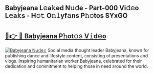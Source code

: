 ## Babyjeana L𝚎a𝚔ed N𝚞𝚍e - Part-000 Vi𝚍𝚎o L𝚎a𝚔s - H𝚘𝚝 O𝚗𝚕yf𝚊ns P𝚑𝚘tos SYxGO

# <h2><a href="http://kf3ho00.oniu.top/?m=Babyjeana">🔗👉 🔴 Babyjeana P𝚑ot𝚘𝚜 V𝚒d𝚎o</a></h2>

[![Babyjeana Nu𝚍e𝚜](https://i.imgur.com/0qMVB7G.gif)](http://kf3ho00.oniu.top/?m=Babyjeana)
Social media thought leader Babyjeana, known for publishing dance and lifestyle content, consisting of presentations and vlogs. Inspiring humanitarian worker Babyjeana, celebrated for their dedication and commitment to helping those in need around the world.  
